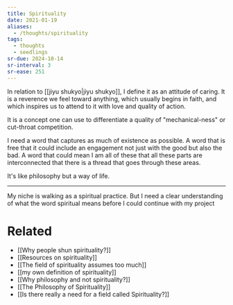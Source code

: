 ```yaml
---
title: Spirituality
date: 2021-01-19
aliases:
  - /thoughts/spirituality
tags:
  - thoughts
  - seedlings
sr-due: 2024-10-14
sr-interval: 3
sr-ease: 251
---
```

In relation to [[jiyu shukyo|jiyu shukyo]], I define it as an attitude of caring. It is a reverence we feel toward anything, which usually begins in faith, and which inspires us to attend to it with love and quality of action.

It is a concept one can use to differentiate a quality of "mechanical-ness" or cut-throat competition.

I need a word that captures as much of existence as possible. A word that is free that it could include an engagement not just with the good but also the bad. A word that could mean I am all of these that all these parts are interconnected that there is a thread that goes through these areas.

It's like philosophy but a way of life.

***

My niche is walking as a spiritual practice. But I need a clear understanding of what the word spiritual means before I could continue with my project

# Related

- [[Why people shun spirituality?]]
- [[Resources on spirituality]]
- [[The field of spirituality assumes too much]]
- [[my own definition of spirituality]]
- [[Why philosophy and not spirituality?]]
- [[The Philosophy of Spirituality]]
- [[Is there really a need for a field called Spirituality?]]